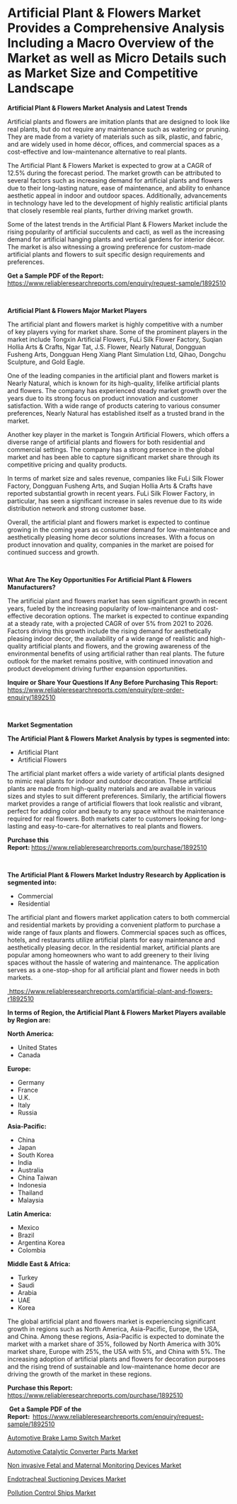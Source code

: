 <p><h1>Artificial Plant & Flowers Market Provides a Comprehensive Analysis Including a Macro Overview of the Market as well as Micro Details such as Market Size and Competitive Landscape</h1></p><p><strong>Artificial Plant & Flowers Market Analysis and Latest Trends</strong></p>
<p><p>Artificial plants and flowers are imitation plants that are designed to look like real plants, but do not require any maintenance such as watering or pruning. They are made from a variety of materials such as silk, plastic, and fabric, and are widely used in home décor, offices, and commercial spaces as a cost-effective and low-maintenance alternative to real plants.</p><p>The Artificial Plant & Flowers Market is expected to grow at a CAGR of 12.5% during the forecast period. The market growth can be attributed to several factors such as increasing demand for artificial plants and flowers due to their long-lasting nature, ease of maintenance, and ability to enhance aesthetic appeal in indoor and outdoor spaces. Additionally, advancements in technology have led to the development of highly realistic artificial plants that closely resemble real plants, further driving market growth.</p><p>Some of the latest trends in the Artificial Plant & Flowers Market include the rising popularity of artificial succulents and cacti, as well as the increasing demand for artificial hanging plants and vertical gardens for interior décor. The market is also witnessing a growing preference for custom-made artificial plants and flowers to suit specific design requirements and preferences.</p></p>
<p><strong>Get a Sample PDF of the Report:&nbsp;</strong> <a href="https://www.reliableresearchreports.com/enquiry/request-sample/1892510">https://www.reliableresearchreports.com/enquiry/request-sample/1892510</a></p>
<p>&nbsp;</p>
<p><strong>Artificial Plant & Flowers Major Market Players</strong></p>
<p><p>The artificial plant and flowers market is highly competitive with a number of key players vying for market share. Some of the prominent players in the market include Tongxin Artificial Flowers, FuLi Silk Flower Factory, Suqian Hollia Arts & Crafts, Ngar Tat, J.S. Flower, Nearly Natural, Dongguan Fusheng Arts, Dongguan Heng Xiang Plant Simulation Ltd, Qihao, Dongchu Sculpture, and Gold Eagle.</p><p>One of the leading companies in the artificial plant and flowers market is Nearly Natural, which is known for its high-quality, lifelike artificial plants and flowers. The company has experienced steady market growth over the years due to its strong focus on product innovation and customer satisfaction. With a wide range of products catering to various consumer preferences, Nearly Natural has established itself as a trusted brand in the market.</p><p>Another key player in the market is Tongxin Artificial Flowers, which offers a diverse range of artificial plants and flowers for both residential and commercial settings. The company has a strong presence in the global market and has been able to capture significant market share through its competitive pricing and quality products.</p><p>In terms of market size and sales revenue, companies like FuLi Silk Flower Factory, Dongguan Fusheng Arts, and Suqian Hollia Arts & Crafts have reported substantial growth in recent years. FuLi Silk Flower Factory, in particular, has seen a significant increase in sales revenue due to its wide distribution network and strong customer base.</p><p>Overall, the artificial plant and flowers market is expected to continue growing in the coming years as consumer demand for low-maintenance and aesthetically pleasing home decor solutions increases. With a focus on product innovation and quality, companies in the market are poised for continued success and growth.</p></p>
<p>&nbsp;</p>
<p><strong>What Are The Key Opportunities For Artificial Plant & Flowers Manufacturers?</strong></p>
<p><p>The artificial plant and flowers market has seen significant growth in recent years, fueled by the increasing popularity of low-maintenance and cost-effective decoration options. The market is expected to continue expanding at a steady rate, with a projected CAGR of over 5% from 2021 to 2026. Factors driving this growth include the rising demand for aesthetically pleasing indoor decor, the availability of a wide range of realistic and high-quality artificial plants and flowers, and the growing awareness of the environmental benefits of using artificial rather than real plants. The future outlook for the market remains positive, with continued innovation and product development driving further expansion opportunities.</p></p>
<p><strong>Inquire or Share Your Questions If Any Before Purchasing This Report:</strong> <a href="https://www.reliableresearchreports.com/enquiry/pre-order-enquiry/1892510">https://www.reliableresearchreports.com/enquiry/pre-order-enquiry/1892510</a></p>
<p>&nbsp;</p>
<p><strong>Market Segmentation</strong></p>
<p><strong>The Artificial Plant & Flowers Market Analysis by types is segmented into:</strong></p>
<p><ul><li>Artificial Plant</li><li>Artificial Flowers</li></ul></p>
<p><p>The artificial plant market offers a wide variety of artificial plants designed to mimic real plants for indoor and outdoor decoration. These artificial plants are made from high-quality materials and are available in various sizes and styles to suit different preferences. Similarly, the artificial flowers market provides a range of artificial flowers that look realistic and vibrant, perfect for adding color and beauty to any space without the maintenance required for real flowers. Both markets cater to customers looking for long-lasting and easy-to-care-for alternatives to real plants and flowers.</p></p>
<p><strong>Purchase this Report:&nbsp;</strong><a href="https://www.reliableresearchreports.com/purchase/1892510">https://www.reliableresearchreports.com/purchase/1892510</a></p>
<p>&nbsp;</p>
<p><strong>The Artificial Plant & Flowers Market Industry Research by Application is segmented into:</strong></p>
<p><ul><li>Commercial</li><li>Residential</li></ul></p>
<p><p>The artificial plant and flowers market application caters to both commercial and residential markets by providing a convenient platform to purchase a wide range of faux plants and flowers. Commercial spaces such as offices, hotels, and restaurants utilize artificial plants for easy maintenance and aesthetically pleasing decor. In the residential market, artificial plants are popular among homeowners who want to add greenery to their living spaces without the hassle of watering and maintenance. The application serves as a one-stop-shop for all artificial plant and flower needs in both markets.</p></p>
<p><a href="https://www.reliableresearchreports.com/artificial-plant-and-flowers-r1892510">&nbsp;https://www.reliableresearchreports.com/artificial-plant-and-flowers-r1892510</a></p>
<p><strong>In terms of Region, the Artificial Plant & Flowers Market Players available by Region are:</strong></p>
<p>
    <p> <strong> North America: </strong>
        <ul>
            <li>United States</li>
            <li>Canada</li>
        </ul>
        </p> 
    <p> <strong> Europe: </strong>
        <ul>
            <li>Germany</li>
            <li>France</li>
            <li>U.K.</li>
            <li>Italy</li>
            <li>Russia</li>
        </ul>
        </p> 
    <p> <strong> Asia-Pacific: </strong>
        <ul>
            <li>China</li>
            <li>Japan</li>
            <li>South Korea</li>
            <li>India</li>
            <li>Australia</li>
            <li>China Taiwan</li>
            <li>Indonesia</li>
            <li>Thailand</li>
            <li>Malaysia</li>
        </ul>
        </p> 
    <p> <strong> Latin America: </strong>
        <ul>
            <li>Mexico</li>
            <li>Brazil</li>
            <li>Argentina Korea</li>
            <li>Colombia</li>
        </ul>
        </p> 
    <p> <strong> Middle East & Africa: </strong>
        <ul>
            <li>Turkey</li>
            <li>Saudi</li>
            <li>Arabia</li>
            <li>UAE</li>
            <li>Korea</li>
        </ul>
    </p>
    </p>
<p><p>The global artificial plant and flowers market is experiencing significant growth in regions such as North America, Asia-Pacific, Europe, the USA, and China. Among these regions, Asia-Pacific is expected to dominate the market with a market share of 35%, followed by North America with 30% market share, Europe with 25%, the USA with 5%, and China with 5%. The increasing adoption of artificial plants and flowers for decoration purposes and the rising trend of sustainable and low-maintenance home decor are driving the growth of the market in these regions.</p></p>
<p><strong>Purchase this Report: </strong><a href="https://www.reliableresearchreports.com/purchase/1892510">https://www.reliableresearchreports.com/purchase/1892510</a></p>
<p>&nbsp;<strong>Get a Sample PDF of the Report:&nbsp;&nbsp;</strong><a href="https://www.reliableresearchreports.com/enquiry/request-sample/1892510">https://www.reliableresearchreports.com/enquiry/request-sample/1892510</a></p>
<p><strong></strong></p>
<p><p><a href="https://medium.com/@lottierunte68/automotive-brake-lamp-switch-market-market-segmentation-geographical-regions-and-market-forcast-8559a113d2f6">Automotive Brake Lamp Switch Market</a></p><p><a href="https://medium.com/@codystark63/global-automotive-catalytic-converter-parts-industry-research-report-competitive-landscape-market-6c91cccf82ec">Automotive Catalytic Converter Parts Market</a></p><p><a href="https://www.linkedin.com/pulse/insights-non-invasive-fetal-maternal-monitoring-devices-market-gdwjc?trackingId=OktCZGshxkU5VQwKwiEr0w%3D%3D">Non invasive Fetal and Maternal Monitoring Devices Market</a></p><p><a href="https://www.linkedin.com/pulse/global-endotracheal-suctioning-devices-market-sector-types-applications-3rlnc?trackingId=3vKU5psu61yDfx5az8R70g%3D%3D">Endotracheal Suctioning Devices Market</a></p><p><a href="https://github.com/perkinscortes152/Market-Research-Report-List-1/blob/main/pollution-control-ships-market.md">Pollution Control Ships Market</a></p></p>